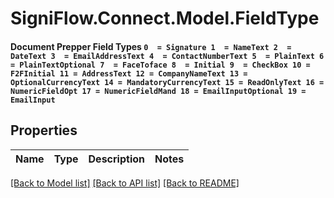 # SigniFlow.Connect.Model.FieldType
#### Document Prepper Field Types  ` 0  = Signature 1  = NameText 2  = DateText 3  = EmailAddressText 4  = ContactNumberText 5  = PlainText 6  = PlainTextOptional 7  = FaceToface 8  = Initial 9  = CheckBox 10 = F2FInitial 11 = AddressText 12 = CompanyNameText 13 = OptionalCurrencyText 14 = MandatoryCurrencyText 15 = ReadOnlyText 16 = NumericFieldOpt 17 = NumericFieldMand 18 = EmailInputOptional 19 = EmailInput `

## Properties

Name | Type | Description | Notes
------------ | ------------- | ------------- | -------------

[[Back to Model list]](../README.md#documentation-for-models) [[Back to API list]](../README.md#documentation-for-api-endpoints) [[Back to README]](../README.md)

